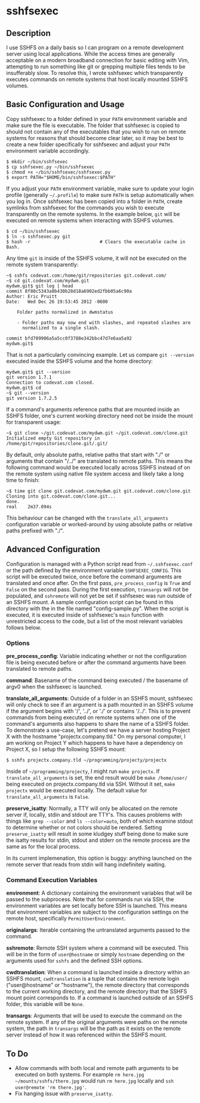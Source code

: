 sshfsexec
=========

Description
-----------

I use SSHFS on a daily basis so I can program on a remote development server
using local applications. While the access times are generally acceptable on a
modern broadband connection for basic editing with Vim, attempting to run
something like git or grepping multiple files tends to be insufferably slow. To
resolve this, I wrote sshfsexec which transparently executes commands on remote
systems that host locally mounted SSHFS volumes.

Basic Configuration and Usage
-----------------------------

Copy sshfsexec to a folder defined in your `PATH` environment variable and make
sure the file is executable. The folder that sshfsexec is copied to should not
contain any of the executables that you wish to run on remote systems for
reasons that should become clear later, so it may be best to create a new
folder specifically for sshfsexec and adjust your `PATH` environment variable
accordingly.

    $ mkdir ~/bin/sshfsexec
    $ cp sshfsexec.py ~/bin/sshfsexec
    $ chmod +x ~/bin/sshfsexec/sshfsexec.py
    $ export PATH="$HOME/bin/sshfsexec:$PATH"

If you adjust your `PATH` environment variable, make sure to update your login
profile (generally `~/.profile`) to make sure `PATH` is setup automatically
when you log in. Once sshfsexec has been copied into a folder in `PATH`, create
symlinks from sshfsexec for the commands you wish to execute transparently on
the remote systems. In the example below, `git` will be executed on remote
systems when interacting with SSHFS volumes.

    $ cd ~/bin/sshfsexec
    $ ln -s sshfsexec.py git
    $ hash -r                          # Clears the executable cache in Bash.

Any time `git` is inside of the SSHFS volume, it will not be executed on the
remote system transparently:

    ~$ sshfs codevat.com:/home/git/repositories git.codevat.com/
    ~$ cd git.codevat.com/mydwm.git
    mydwm.git$ git log | head
    commit 8f80c5343a8b430b28d18a6902ed2fbb05a6c90a
    Author: Eric Pruitt
    Date:   Wed Dec 26 19:53:45 2012 -0600

        Folder paths normalized in dwmstatus

        - Folder paths may now end with slashes, and repeated slashes are
          normalized to a single slash.

    commit bfd709906a5a5cc0f3788e342bbc47d7e6aa5a92
    mydwm.git$

That is not a particularly convincing example. Let us compare `git --version`
executed inside the SSHFS volume and the home directory:

    mydwm.git$ git --version
    git version 1.7.1
    Connection to codevat.com closed.
    mydwm.git$ cd
    ~$ git --version
    git version 1.7.2.5

If a command's arguments reference paths that are mounted inside an SSHFS
folder, one's current working directory need not be inside the mount for
transparent usage:

    ~$ git clone ~/git.codevat.com/mydwm.git ~/git.codevat.com/clone.git
    Initialized empty Git repository in /home/git/repositories/clone.git/.git/

By default, only absolute paths, relative paths that start with "./" or
arguments that contain "/../" are translated to remote paths. This means the
following command would be executed locally across SSHFS instead of on the
remote system using native file system access and likely take a long time to
finish:

    ~$ time git clone git.codevat.com/mydwm.git git.codevat.com/clone.git
    Cloning into git.codevat.com/clone.git...
    done.
    real    2m37.094s

This behaviour can be changed with the `translate_all_arguments` configuration
variable or worked-around by using absolute paths or relative paths prefixed
with "./".

Advanced Configuration
----------------------

Configuration is managed with a Python script read from `~/.sshfsexec.conf` or
the path defined by the environment variable `SSHFSEXEC_CONFIG`. This script
will be executed twice, once before the command arguments are translated and
once after. On the first pass, `pre_process_config` is `True` and `False` on
the second pass. During the first execution, `transargs` will not be populated,
and `sshremote` will not yet be set if sshfsexec was run outside of an SSHFS
mount. A sample configuration script can be found in this directory with the in
the file named "config-sample.py". When the script is executed, it is executed
inside of sshfsexec's `main` function with unrestricted access to the code, but
a list of the most relevant variables follows below.

### Options ###

**pre_process_config**: Variable indicating whether or not the configuration
file is being executed before or after the command arguments have been
translated to remote paths.

**command**: Basename of the command being executed / the basename of argv0
when the sshfsexec is launched.

**translate_all_arguments**: Outside of a folder in an SSHFS mount, sshfsexec
will only check to see if an argument is a path mounted in an SSHFS volume if
the argument begins with '/', '../', or './' or contains '/../'. This is to
prevent commands from being executed on remote systems when one of the
command's arguments also happens to share the name of a SSHFS folder. To
demonstrate a use-case, let's pretend we have a server hosting Project X with
the hostname "projectx.company.tld." On my personal computer, I am working on
Project Y which happens to have have a dependency on Project X, so I setup the
following SSHFS mount:

    $ sshfs projectx.company.tld ~/programming/projecty/projectx

Inside of `~/programming/projecty`, I might run `make projectx`. If
`translate_all_arguments` is set, the end result would be `make /home/user/`
being executed on projectx.company.tld via SSH. Without it set, `make projectx`
would be executed locally. The default value for `translate_all_arguments` is
`False`.

**preserve_isatty**: Normally, a TTY will only be allocated on the remote
server if, locally, stdin and stdout are TTY's. This causes problems with
things like `grep --color` and `ls --color=auto`, both of which examine stdout
to determine whether or not colors should be rendered. Setting
`preserve_isatty` will result in some kludgey stuff being done to make sure the
isatty results for stdin, stdout and stderr on the remote process are the same
as for the local process.

In its current implemenation, this option is buggy: anything launched on the
remote server that reads from stdin will hang indefinitely waiting.

### Command Execution Variables ###

**environment**: A dictionary containing the environment variables that will be
passed to the subprocess. Note that for commands run via SSH, the environment
variables are set locally before SSH is launched. This means that environment
variables are subject to the configuration settings on the remote host,
specifically `PermitUserEnvironment`.

**originalargs**: Iterable containing the untranslated arguments passed to the
command.

**sshremote**: Remote SSH system where a command will be executed. This will be
in the form of `user@hostname` or simply `hostname` depending on the arguments
used for `sshfs` and the defined SSH options.

**cwdtranslation**: When a command is launched inside a directory within an
SSHFS mount, `cwdtranslation` is a tuple that contains the remote login
("user@hostname" or "hostname"), the remote directory that corresponds to the
current working directory, and the remote directory that the SSHFS mount point
corresponds to. If a command is launched outside of an SSHFS folder, this
variable will be `None`.

**transargs**: Arguments that will be used to execute the command on the remote
system. If any of the original arguments were paths on the remote system, the
path in `transargs` will be the path as it exists on the remote server instead
of how it was referenced within the SSHFS mount.

To Do
-----

- Allow commands with both local and remote path arguments to be executed on
  both systems. For example `rm here.jpg ~/mounts/sshfs/there.jpg` would run
  `rm here.jpg` locally and `ssh user@remote 'rm there.jpg'`.
- Fix hanging issue with `preserve_isatty`.
